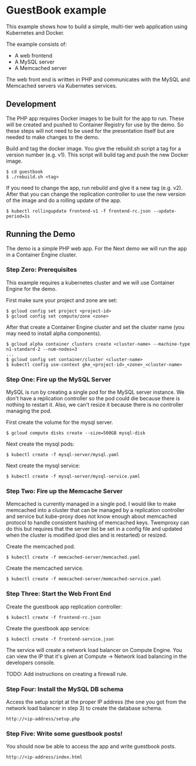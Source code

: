 # GuestBook example

This example shows how to build a simple, multi-tier web application using Kubernetes and Docker.

The example consists of:
- A web frontend
- A MySQL server
- A Memcached server

The web front end is written in PHP and communicates with the MySQL and
Memcached servers via Kubernetes services.

## Development

The PHP app requires Docker images to be built for the app to run. These will
be created and pushed to Container Registry for use by the demo. So these steps
will not need to be used for the presentation itself but are needed to make
changes to the demo.

Build and tag the docker image. You give the rebuild.sh script a tag
for a version number (e.g. v1). This script will build tag and
push the new Docker image.

    $ cd guestbook
    $ ./rebuild.sh <tag>

If you need to change the app, run rebuild and give it a new tag (e.g. v2).
After that you can change the replication controller to use the new version of
the image and do a rolling update of the app.

    $ kubectl rollingupdate frontend-v1 -f frontend-rc.json --update-period=1s

## Running the Demo

The demo is a simple PHP web app. For the Next demo we will run the app in a
Container Engine cluster.

### Step Zero: Prerequisites

This example requires a kubernetes cluster and we will use Container Engine for the demo.

First make sure your project and zone are set:

    $ gcloud config set project <project-id>
    $ gcloud config set compute/zone <zone>

After that create a Container Engine cluster and set the cluster name (you may need to install alpha components).

    $ gcloud alpha container clusters create <cluster-name> --machine-type n1-standard-2 --num-nodes=3
    ...
    $ gcloud config set container/cluster <cluster-name>
    $ kubectl config use-context gke_<project-id>_<zone>_<cluster-name>

### Step One: Fire up the MySQL Server

MySQL is run by creating a single pod for the MySQL server instance. We don't
have a replication controller so the pod could die because there is nothing to
restart it. Also, we can't resize it because there is no controller managing
the pod.

First create the volume for the mysql server.

    $ gcloud compute disks create --size=500GB mysql-disk

Next create the mysql pods:

    $ kubectl create -f mysql-server/mysql.yaml

Next create the mysql service:

    $ kubectl create -f mysql-server/mysql-service.yaml

### Step Two: Fire up the Memcache Server

Memcached is currently managed in a single pod. I would like to make memcached
into a cluster that can be managed by a replication controller and service but
kube-proxy does not know enough about memcached protocol to handle consistent
hashing of memcached keys. Twemproxy can do this but requires that the server
list be set in a config file and updated when the cluster is modified (pod dies
and is restarted) or resized.

Create the memcached pod.

    $ kubectl create -f memcached-server/memcached.yaml

Create the memcached service.

    $ kubectl create -f memcached-server/memcached-service.yaml

### Step Three: Start the Web Front End

Create the guestbook app replication controller:

    $ kubectl create -f frontend-rc.json

Create the guestbook app service:

    $ kubectl create -f frontend-service.json

The service will create a network load balancer on Compute Engine.
You can view the IP that it's given at Compute -> Network load balancing in the developers console.

TODO: Add instructions on creating a firewall rule.

### Step Four: Install the MySQL DB schema

Access the setup script at the proper IP address (the one you got from the network load
balancer in step 3) to create the database schema.

    http://<ip-address/setup.php

### Step Five: Write some guestbook posts!

You should now be able to access the app and write guestbook posts.

    http://<ip-address/index.html
